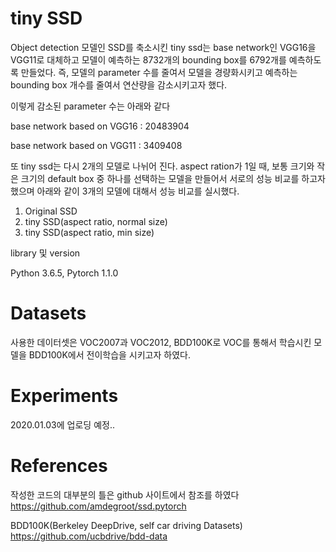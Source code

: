 # tiny SSD 

Object detection 모델인 SSD를 축소시킨 tiny ssd는 base network인 VGG16을 VGG11로 대체하고 모델이 예측하는 8732개의 bounding box를 6792개를 예측하도록 만들었다. 즉, 모델의 parameter 수를 줄여서 모델을 경량화시키고 예측하는 bounding box 개수를 줄여서 연산량을 감소시키고자 했다.

이렇게 감소된 parameter 수는 아래와 같다

base network based on VGG16 : 20483904

base network based on VGG11 : 3409408

또 tiny ssd는 다시 2개의 모델로 나뉘어 진다. aspect ration가 1일 때, 보통 크기와 작은 크기의 default box 중 하나를 선택하는 모델을 만들어서 서로의 성능 비교를 하고자 했으며 아래와 같이 3개의 모델에 대해서 성능 비교를 실시했다.

1. Original SSD
2. tiny SSD(aspect ratio, normal size)
3. tiny SSD(aspect ratio, min size)

library 및 version

Python 3.6.5, Pytorch 1.1.0

# Datasets

사용한 데이터셋은 VOC2007과 VOC2012, BDD100K로 VOC를 통해서 학습시킨 모델을 BDD100K에서 전이학습을 시키고자 하였다.

# Experiments

2020.01.03에 업로딩 예정..

# References

작성한 코드의 대부분의 틀은 github 사이트에서 참조를 하였다
https://github.com/amdegroot/ssd.pytorch

BDD100K(Berkeley DeepDrive, self car driving Datasets)
https://github.com/ucbdrive/bdd-data

